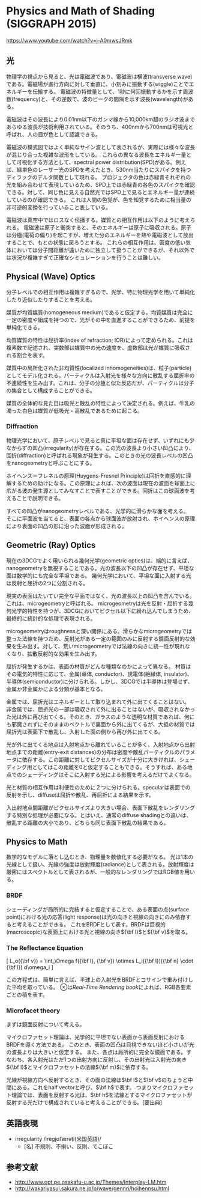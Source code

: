 # Physics and Math of Shading (SIGGRAPH 2015)

https://www.youtube.com/watch?v=j-A0mwsJRmk

## 光

物理学の視点から見ると、光は電磁波であり、電磁波は横波(transverse wave)である。電磁場が進行方向に対して垂直に、小刻みに振動する(wiggle)ことでエネルギーを伝搬する。
電磁波の特徴量として、1秒に何回振動するかを示す周波数(frequency)と、その逆数で、波のピークの間隔を示す波長(wavelength)がある。

電磁波はその波長により0.01nm以下のガンマ線から10,000km超のラジオ波まであらゆる波長が技術利用されている。そのうち、400nmから700nmは可視光と呼ばれ、人の目が色として認識できる。

電磁波の模式図ではよく単純なサイン波として表されるが、実際には様々な波長が混じり合った複雑な波形をしている。
これらの異なる波長をエネルギー量として可視化する方法として、spectral power distribution(SPD)がある。例えば、緑単色のレーザー光のSPDを考えたとき、530nm当たりにスパイクを持つディラックのデルタ関数として現れる。
プロジェクタの色は赤緑青それぞれの光を組み合わせて表現しているため、SPD上では赤緑青の各色のスパイクを確認できる。対して、同じ色に見える自然光ではSPD上で見るとエネルギー量が連続しているのが確認できる。
これは人間の色覚が、色を知覚するために相当量の非可逆的変換を行っていること表している。

電磁波は真空中ではロスなく伝播する。媒質との相互作用は以下のように考えられる。
電磁波は原子と衝突すると、そのエネルギーは原子に吸収される。原子は分極(電荷の偏り)を起こすが、増えた分のエネルギーを熱や電磁波として放出することで、もとの状態に戻ろうとする。
これらの相互作用は、密度の低い気体においては分子間距離が遠いために独立して扱うことができるが、それ以外では状況が複雑すぎて正確なシミュレーションを行うことは難しい。

## Physical (Wave) Optics

分子レベルでの相互作用は複雑すぎるので、光学、特に物理光学を用いて単純化したり近似したりすることを考える。

媒質が均質媒質(homogeneous medium)であると仮定する。均質媒質は完全に一定の密度や組成を持つので、光がその中を直進することができるため、前提を単純化できる。

均質媒質の特性は屈折率(index of refraction; IOR)によって定められる。これは複素数で記述され、実数部は媒質中の光の速度を、虚数部は光が媒質に吸収される割合を表す。

媒質中の局所化された非均質性(localized inhomogeneities)は、粒子(particle)としてモデル化される。パーティクルは入射光を様々な方向に散乱する屈折率の不連続性を生み出す。これは、分子の分極と似た反応だが、パーティクルは分子の集合として構成することができる。

媒質の全体的な見た目は吸光と散乱の特性によって決定される。例えば、牛乳の濁った白色は媒質が低吸光・高散乱であるために起こる。

### Diffraction

物理光学において、原子レベルで見ると真に平坦な面は存在せず、いずれにも少なからずの凹凸(irregularity)が存在する。この光の波長より小さい凹凸により、回折(diffraction)と呼ばれる現象が発生する。このときの光の波長レベルの凹凸をnanogeometryと呼ぶことにする。

ホイヘンス＝フレネルの原理(Huygens-Fresnel Principle)は回折を直感的に理解するための助けになる。この原理によれば、次の波面は現在の波面を球面上に広がる波の発生源としてみなすことで表すことができる。回折はこの球面波を考えることで説明できる。

すべての凹凸がnanogeometryレベルである、光学的に滑らかな面を考える。
そこに平面波を当てると、表面の各点から球面波が放射され、ホイヘンスの原理により表面の凹凸の形に沿った波面が形成される。

## Geometric (Ray) Optics

現在の3DCGでよく用いられる幾何光学(geometric optics)は、端的に言えば、nanogeometryを無視することである。光の波長以下の凹凸が存在せず、平坦な面は数学的にも完全な平坦である。
幾何光学において、平坦な面に入射する光は反射と屈折の2つに分割される。

現実の表面はたいてい完全な平面ではなく、光の波長以上の凹凸を含んでいる。これは、microgeometryと呼ばれる。
microgeometryは光を反射・屈折する幾何光学的特性を持つが、3DCGにおいてピクセル以下に紛れ込んでしまうため、最終的に統計的な処理で表現される。

microgeometryはroughnessと深い関係にある。滑らかなmicrogeometryでは整った法線を持つため、反射光がある一定の範囲のみに反射する鏡面反射的な効果を生み出す。対して、荒いmicrogeometryでは法線の向きに統一性が現れなくなり、拡散反射的な効果を生み出す。

屈折が発生するかは、表面の材質がどんな種類なのかによって異なる。
材質はその電気的特性に応じて、金属(導体, conductor)、誘電体(絶縁体, insulator)、半導体(semiconductor)に分けられる。しかし、3DCGでは半導体は登場せず、金属か非金属かによる分類が基本となる。

金属では、屈折光はエネルギーとして取り込まれて外に出てくることはない。
非金属では、屈折光の一部は吸収されて外に出ることはないが、吸収されなかった光は外に再び出てくる。そのとき、ガラスのような透明な材質であれば、何にも邪魔されずにそのままのベクトルで裏面から外に出てくるが、大抵の材質では屈折光は表面下で散乱し、入射した面の側から再び外に出てくる。

光が外に出てくる地点は入射地点から離れていることが多く、入射地点から出射地点までの距離(entry-exit distances)の分布は密度や散乱パーティクルのパラメータに依存する。この距離に対してピクセルサイズが十分に大きければ、シェーディング用としてはこの距離を0と仮定することもできる。そうすれば、ある地点でのシェーディングはそこに入射する光による影響を考えるだけでよくなる。

光と材質の相互作用は利便性のために２つに分けられる。specularは表面での反射を示し、diffuseは屈折や散乱、再屈折による結果を示す。

入出射地点間距離がピクセルサイズより大きい場合、表面下散乱をレンダリングする特別な処理が必要になる。とはいえ、通常のdiffuse shadingとの違いは、散乱する距離の大小であり、どちらも同じ表面下散乱の結果である。

## Physics to Math

数学的なモデルに落とし込むとき、物理量を数値化する必要がなる。
光は1本の光線として扱い、光線の強度は放射輝度(radiance)として表される。放射輝度は厳密にはスペクトルとして表されるが、一般的なレンダリングではRGB値を用いる。

### BRDF

シェーディングが局所的に完結すると仮定することで、ある表面の点(surface point)における光の応答(light response)は光の向きと視線の向きにのみ依存すると考えることができる。
これをBRDFとして表す。BRDFは巨視的(macroscopic)な表面上における光と視線の向き${\bf l}$と${\bf v}$を取る。

### The Reflectance Equation

\[
L_o({\bf v}) = \int_\Omega f({\bf l}, {\bf v}) \otimes L_i({\bf l})({\bf n} \cdot {\bf l}) d\omega_i
\]

この方程式は、簡単に言えば、半球上の入射光をBRDFとコサインで重み付けした平均を取っている。
$\otimes$は*Real-Time Rendering book*によれば、RGB各要素ごとの積を表す。

### Microfacet theory

まずは鏡面反射について考える。

マイクロファセット理論は、光学的に平坦でない表面から表面反射におけるBRDFを導く方法である。
このとき、表面の凹凸は目視できないほど小さいが光の波長よりは大きいと仮定する。
また、各点は局所的に完全な鏡面である。すなわち、各入射光はただ1つの出射方向に反射し、その出射光は入射光の向き${\bf l}$とマイクロファセットの法線${\bf m}$に依存する。

光線が視線方向へ反射するとき、その面の法線は$\bf l$と$\bf v$のちょうど中間にある。これをhalf vectorと呼び、$\bf h$で表す。
つまりマイクロファセット理論では、表面を反射する光は、$\bf h$を法線とするマイクロファセットが反射する光だけで構成されていると考えることができる。[要出典]

## 英語表現

- irregularity /ìrègjʊlˈærəṭi(米国英語)/
    - [名] 不規則、不揃い、反則、でこぼこ

## 参考文献

- http://www.opt.pe.osakafu-u.ac.jp/Themes/Interplay-LM.htm
- http://wakariyasui.sakura.ne.jp/p/wave/gennri/hoihennsu.html
